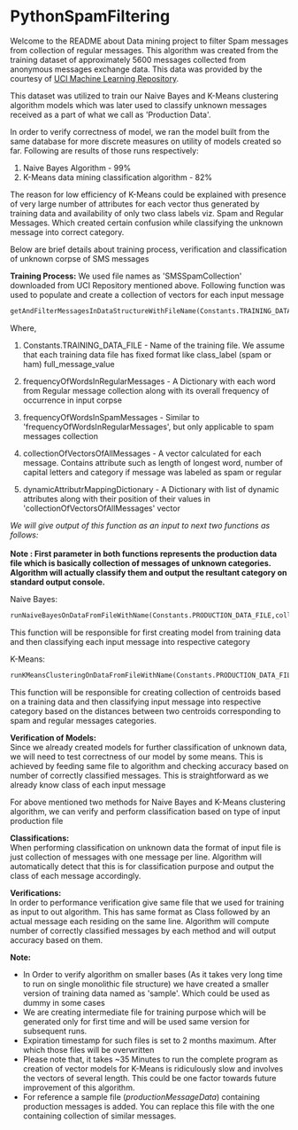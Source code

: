 PythonSpamFiltering
===================
<p>
Welcome to the README about Data mining project to filter Spam messages from collection of regular messages.
This algorithm was created from the training dataset of approximately 5600 messages collected from anonymous messages
exchange data. This data was provided by the courtesy of <a href='https://archive.ics.uci.edu/ml/datasets/SMS+Spam+Collection'>UCI Machine Learning Repository</a>.


</p>
<p>
This dataset was utilized to train our Naive Bayes and K-Means clustering algorithm models which was later used to classify
unknown messages received as a part of what we call as 'Production Data'.
</p>
<p>
In order to verify correctness of model, we ran the model built from the same database for more discrete measures on utility of models created so far. Following are results of those runs respectively:
</p>

1. Naive Bayes Algorithm - 99%
2. K-Means data mining classification algorithm - 82%

<p>
The reason for low efficiency of K-Means could be explained with presence of very large number of attributes for each vector thus generated by training data and availability of only two class labels viz. Spam and Regular Messages. Which created certain confusion while classifying the unknown message into correct category.
</p>
<p>
Below are brief details about training process, verification and classification of unknown corpse of SMS messages
</p>

<b>Training Process:</b>
We used file names as 'SMSSpamCollection' downloaded from UCI Repository mentioned above. 
Following function was used to populate and create a collection of vectors for each input message

```Python
getAndFilterMessagesInDataStructureWithFileName(Constants.TRAINING_DATA_FILE,frequencyOfWordsInRegularMessages,frequencyOfWordsInSpamMessages,collectionOfVectorsOfAllMessages,dynamicAttributrMappingDictionary);
```
Where,

1. Constants.TRAINING_DATA_FILE - Name of the training file. We assume that each training data file has fixed format like class_label (spam or ham)  full_message_value

2. frequencyOfWordsInRegularMessages - A Dictionary with each word from Regular message collection along with its overall frequency of occurrence in input corpse

3. frequencyOfWordsInSpamMessages - Similar to 'frequencyOfWordsInRegularMessages', but only applicable to spam messages collection

4. collectionOfVectorsOfAllMessages - A vector calculated for each message. Contains attribute such as length of longest word, number of capital letters and category if message was labeled as spam or regular

5. dynamicAttributrMappingDictionary - A Dictionary with list of dynamic attributes along with their position of their values in 'collectionOfVectorsOfAllMessages' vector

<p>
<i>We will give output of this function as an input to next two functions as follows:</i>
<br/><br/>
<b>Note : First parameter in both functions represents the production data file which is basically collection of messages of unknown categories. Algorithm will actually classify them and output the resultant category on standard output console.
</b>
</p>

Naive Bayes:
```Python
runNaiveBayesOnDataFromFileWithName(Constants.PRODUCTION_DATA_FILE,collectionOfVectorsOfAllMessages);
```

This function will be responsible for first creating model from training data and then classifying each input message into respective category

K-Means:
```Python
runKMeansClusteringOnDataFromFileWithName(Constants.PRODUCTION_DATA_FILE,collectionOfVectorsOfAllMessages);
```
<p>
This function will be responsible for creating collection of centroids based on a training data and then classifying input message into respective category based on the distances between two centroids corresponding to spam and regular messages categories.
</p>

<p>
<b>Verification of Models:</b><br/>
Since we already created models for further classification of unknown data, we will need to test correctness of our model by some means. This is achieved by feeding same file to algorithm and checking accuracy based on number of correctly classified messages. This is straightforward as we already know class of each input message
</p>
<p>
For above mentioned two methods for Naive Bayes and K-Means clustering algorithm, we can verify and perform classification based on type of input production file
</p>

<b>Classifications:</b><br/>
When performing classification on unknown data the format of input file is just collection of messages with one message per line. Algorithm will automatically detect that this is for classification purpose and output the class of each message accordingly.


<b>Verifications:</b><br/>
In order to performance verification give same file that we used for training as input to out algorithm. This has same format as Class followed by an actual message each residing on the same line. Algorithm will compute number of correctly classified messages by each method and will output accuracy based on them.

<b>Note:</b><br/>

- In Order to verify algorithm on smaller bases (As it takes very long time to run on single monolithic file structure) we have created a smaller version of training data named as 'sample'. Which could be used as dummy in some cases
- We are creating intermediate file for training purpose which will be generated only for first time and will be used same version for subsequent runs.
- Expiration timestamp for such files is set to 2 months maximum. After which those files will be overwritten
- Please note that, it takes ~35 Minutes to run the complete program as creation of vector models for K-Means is ridiculously slow and involves the vectors of several length. This could be one factor towards future improvement of this algorithm.
- For reference a sample file (<i>productionMessageData</i>) containing production messages is added. You can replace this file with the one containing collection of similar messages.
